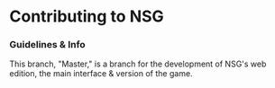 # Contributing to NSG

### Guidelines & Info

This branch, "Master," is a branch for the development of NSG's web edition, the main interface & version of the game.
